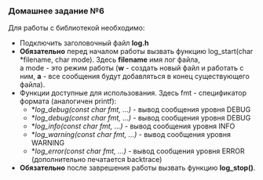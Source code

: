 ### Домашнее задание №6
Для работы с библиотекой необходимо:  
- Подключить заголовочный файл **log.h**
- **Обязательно** перед началом работы вызвать функцию log_start(char *filename, char mode). Здесь **filename** имя лог файла,  
а mode - это режим работы (**w** - создать новый файл и работать с ним, **a** - все сообщения будут добавляться в конец существующего файла).
- Функции доступные для использования. Здесь fmt - спецификатор формата (аналогичен printf):    
	- **log_debug(const char *fmt, ...)** - вывод сообщения уровня DEBUG  
	- **log_debug(const char *fmt, ...)** - вывод сообщения уровня DEBUG  
	- **log_info(const char *fmt, ...)** - вывод сообщения уровня INFO  
	- **log_warning(const char *fmt, ...)** - вывод сообщения уровня WARNING   
	- **log_error(const char *fmt, ...)** - вывод сообщения уровня ERROR (дополнительно печатается backtrace)  
- **Обязательно** после заврешения работы вызвать функцию **log_stop()**.
